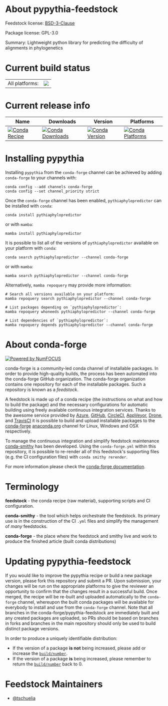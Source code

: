 About pypythia-feedstock
========================

Feedstock license: [BSD-3-Clause](https://github.com/conda-forge/pypythia-feedstock/blob/main/LICENSE.txt)



Package license: GPL-3.0

Summary: Lightweight python library for predicting the difficulty of alignments in phylogenetics

Current build status
====================


<table><tr><td>All platforms:</td>
    <td>
      <a href="https://dev.azure.com/conda-forge/feedstock-builds/_build/latest?definitionId=19490&branchName=main">
        <img src="https://dev.azure.com/conda-forge/feedstock-builds/_apis/build/status/pypythia-feedstock?branchName=main">
      </a>
    </td>
  </tr>
</table>

Current release info
====================

| Name | Downloads | Version | Platforms |
| --- | --- | --- | --- |
| [![Conda Recipe](https://img.shields.io/badge/recipe-pythiaphylopredictor-green.svg)](https://anaconda.org/conda-forge/pythiaphylopredictor) | [![Conda Downloads](https://img.shields.io/conda/dn/conda-forge/pythiaphylopredictor.svg)](https://anaconda.org/conda-forge/pythiaphylopredictor) | [![Conda Version](https://img.shields.io/conda/vn/conda-forge/pythiaphylopredictor.svg)](https://anaconda.org/conda-forge/pythiaphylopredictor) | [![Conda Platforms](https://img.shields.io/conda/pn/conda-forge/pythiaphylopredictor.svg)](https://anaconda.org/conda-forge/pythiaphylopredictor) |

Installing pypythia
===================

Installing `pypythia` from the `conda-forge` channel can be achieved by adding `conda-forge` to your channels with:

```
conda config --add channels conda-forge
conda config --set channel_priority strict
```

Once the `conda-forge` channel has been enabled, `pythiaphylopredictor` can be installed with `conda`:

```
conda install pythiaphylopredictor
```

or with `mamba`:

```
mamba install pythiaphylopredictor
```

It is possible to list all of the versions of `pythiaphylopredictor` available on your platform with `conda`:

```
conda search pythiaphylopredictor --channel conda-forge
```

or with `mamba`:

```
mamba search pythiaphylopredictor --channel conda-forge
```

Alternatively, `mamba repoquery` may provide more information:

```
# Search all versions available on your platform:
mamba repoquery search pythiaphylopredictor --channel conda-forge

# List packages depending on `pythiaphylopredictor`:
mamba repoquery whoneeds pythiaphylopredictor --channel conda-forge

# List dependencies of `pythiaphylopredictor`:
mamba repoquery depends pythiaphylopredictor --channel conda-forge
```


About conda-forge
=================

[![Powered by
NumFOCUS](https://img.shields.io/badge/powered%20by-NumFOCUS-orange.svg?style=flat&colorA=E1523D&colorB=007D8A)](https://numfocus.org)

conda-forge is a community-led conda channel of installable packages.
In order to provide high-quality builds, the process has been automated into the
conda-forge GitHub organization. The conda-forge organization contains one repository
for each of the installable packages. Such a repository is known as a *feedstock*.

A feedstock is made up of a conda recipe (the instructions on what and how to build
the package) and the necessary configurations for automatic building using freely
available continuous integration services. Thanks to the awesome service provided by
[Azure](https://azure.microsoft.com/en-us/services/devops/), [GitHub](https://github.com/),
[CircleCI](https://circleci.com/), [AppVeyor](https://www.appveyor.com/),
[Drone](https://cloud.drone.io/welcome), and [TravisCI](https://travis-ci.com/)
it is possible to build and upload installable packages to the
[conda-forge](https://anaconda.org/conda-forge) [anaconda.org](https://anaconda.org/)
channel for Linux, Windows and OSX respectively.

To manage the continuous integration and simplify feedstock maintenance
[conda-smithy](https://github.com/conda-forge/conda-smithy) has been developed.
Using the ``conda-forge.yml`` within this repository, it is possible to re-render all of
this feedstock's supporting files (e.g. the CI configuration files) with ``conda smithy rerender``.

For more information please check the [conda-forge documentation](https://conda-forge.org/docs/).

Terminology
===========

**feedstock** - the conda recipe (raw material), supporting scripts and CI configuration.

**conda-smithy** - the tool which helps orchestrate the feedstock.
                   Its primary use is in the construction of the CI ``.yml`` files
                   and simplify the management of *many* feedstocks.

**conda-forge** - the place where the feedstock and smithy live and work to
                  produce the finished article (built conda distributions)


Updating pypythia-feedstock
===========================

If you would like to improve the pypythia recipe or build a new
package version, please fork this repository and submit a PR. Upon submission,
your changes will be run on the appropriate platforms to give the reviewer an
opportunity to confirm that the changes result in a successful build. Once
merged, the recipe will be re-built and uploaded automatically to the
`conda-forge` channel, whereupon the built conda packages will be available for
everybody to install and use from the `conda-forge` channel.
Note that all branches in the conda-forge/pypythia-feedstock are
immediately built and any created packages are uploaded, so PRs should be based
on branches in forks and branches in the main repository should only be used to
build distinct package versions.

In order to produce a uniquely identifiable distribution:
 * If the version of a package **is not** being increased, please add or increase
   the [``build/number``](https://docs.conda.io/projects/conda-build/en/latest/resources/define-metadata.html#build-number-and-string).
 * If the version of a package **is** being increased, please remember to return
   the [``build/number``](https://docs.conda.io/projects/conda-build/en/latest/resources/define-metadata.html#build-number-and-string)
   back to 0.

Feedstock Maintainers
=====================

* [@tschuelia](https://github.com/tschuelia/)

